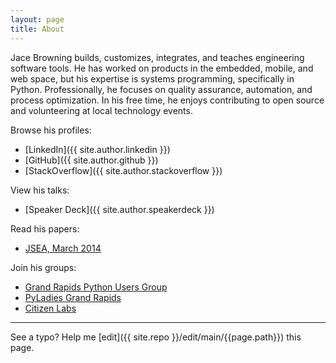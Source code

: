 ```yaml
---
layout: page
title: About
---
```


Jace Browning builds, customizes, integrates, and teaches engineering software tools. He has worked on products in the embedded, mobile, and web space, but his expertise is systems programming, specifically in Python. Professionally, he focuses on quality assurance, automation, and process optimization. In his free time, he enjoys contributing to open source and volunteering at local technology events.

Browse his profiles:

* [LinkedIn]({{ site.author.linkedin }})
* [GitHub]({{ site.author.github }})
* [StackOverflow]({{ site.author.stackoverflow }})

View his talks:

* [Speaker Deck]({{ site.author.speakerdeck }})

Read his papers:

* [JSEA, March 2014](http://www.scirp.org/journal/PaperInformation.aspx?PaperID=44268#.UzYtfWRdXEZ)

Join his groups:

* [Grand Rapids Python Users Group](https://www.meetup.com/grpython/)
* [PyLadies Grand Rapids](https://www.meetup.com/PyLadiesGrandRapids/)
* [Citizen Labs](https://citizenlabs.org/)

-----

See a typo? Help me [edit]({{ site.repo }}/edit/main/{{page.path}}) this page.
